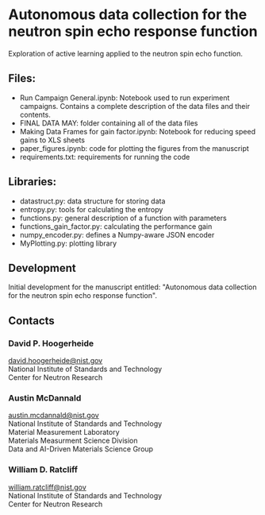
# Autonomous data collection for the neutron spin echo response function
Exploration of active learning applied to the neutron spin echo function.

## Files:
- Run Campaign General.ipynb: Notebook used to run experiment campaigns. Contains a complete description of the data files and their contents.
- FINAL DATA MAY: folder containing all of the data files
- Making Data Frames for gain factor.ipynb: Notebook for reducing speed gains to XLS sheets
- paper_figures.ipynb: code for plotting the figures from the manuscript
- requirements.txt: requirements for running the code

## Libraries:
- datastruct.py: data structure for storing data
- entropy.py: tools for calculating the entropy
- functions.py: general description of a function with parameters
- functions_gain_factor.py: calculating the performance gain
- numpy_encoder.py: defines a Numpy-aware JSON encoder
- MyPlotting.py: plotting library

## Development

Initial development for the manuscript entitled: "Autonomous data collection for the neutron spin echo response function".


## Contacts
### David P. Hoogerheide 
david.hoogerheide@nist.gov \
National Institute of Standards and Technology \
Center for Neutron Research 

### Austin McDannald 
austin.mcdannald@nist.gov \
National Institute of Standards and Technology \
Material Measurement Laboratory \
Materials Measurment Science Division \
Data and AI-Driven Materials Science Group 

### William D. Ratcliff
william.ratcliff@nist.gov \
National Institute of Standards and Technology \
Center for Neutron Research 

